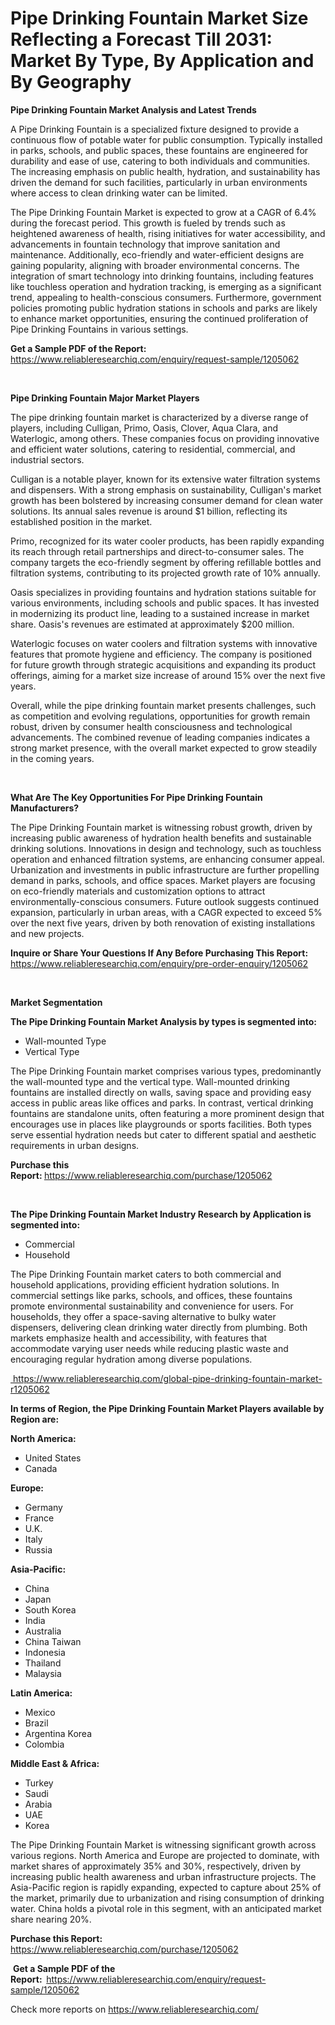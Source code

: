 <p><h1>Pipe Drinking Fountain Market Size Reflecting a Forecast Till 2031: Market By Type, By Application and By Geography</h1></p><p><strong>Pipe Drinking Fountain Market Analysis and Latest Trends</strong></p>
<p><p>A Pipe Drinking Fountain is a specialized fixture designed to provide a continuous flow of potable water for public consumption. Typically installed in parks, schools, and public spaces, these fountains are engineered for durability and ease of use, catering to both individuals and communities. The increasing emphasis on public health, hydration, and sustainability has driven the demand for such facilities, particularly in urban environments where access to clean drinking water can be limited.</p><p>The Pipe Drinking Fountain Market is expected to grow at a CAGR of 6.4% during the forecast period. This growth is fueled by trends such as heightened awareness of health, rising initiatives for water accessibility, and advancements in fountain technology that improve sanitation and maintenance. Additionally, eco-friendly and water-efficient designs are gaining popularity, aligning with broader environmental concerns. The integration of smart technology into drinking fountains, including features like touchless operation and hydration tracking, is emerging as a significant trend, appealing to health-conscious consumers. Furthermore, government policies promoting public hydration stations in schools and parks are likely to enhance market opportunities, ensuring the continued proliferation of Pipe Drinking Fountains in various settings.</p></p>
<p><strong>Get a Sample PDF of the Report:&nbsp;</strong> <a href="https://www.reliableresearchiq.com/enquiry/request-sample/1205062?utm_campaign=104&utm_medium=2&utm_source=Github&utm_content=ia&utm_term=31122024&utm_id=pipe-drinking-fountain">https://www.reliableresearchiq.com/enquiry/request-sample/1205062</a></p>
<p>&nbsp;</p>
<p><strong>Pipe Drinking Fountain Major Market Players</strong></p>
<p><p>The pipe drinking fountain market is characterized by a diverse range of players, including Culligan, Primo, Oasis, Clover, Aqua Clara, and Waterlogic, among others. These companies focus on providing innovative and efficient water solutions, catering to residential, commercial, and industrial sectors.</p><p>Culligan is a notable player, known for its extensive water filtration systems and dispensers. With a strong emphasis on sustainability, Culligan's market growth has been bolstered by increasing consumer demand for clean water solutions. Its annual sales revenue is around $1 billion, reflecting its established position in the market.</p><p>Primo, recognized for its water cooler products, has been rapidly expanding its reach through retail partnerships and direct-to-consumer sales. The company targets the eco-friendly segment by offering refillable bottles and filtration systems, contributing to its projected growth rate of 10% annually.</p><p>Oasis specializes in providing fountains and hydration stations suitable for various environments, including schools and public spaces. It has invested in modernizing its product line, leading to a sustained increase in market share. Oasis's revenues are estimated at approximately $200 million.</p><p>Waterlogic focuses on water coolers and filtration systems with innovative features that promote hygiene and efficiency. The company is positioned for future growth through strategic acquisitions and expanding its product offerings, aiming for a market size increase of around 15% over the next five years.</p><p>Overall, while the pipe drinking fountain market presents challenges, such as competition and evolving regulations, opportunities for growth remain robust, driven by consumer health consciousness and technological advancements. The combined revenue of leading companies indicates a strong market presence, with the overall market expected to grow steadily in the coming years.</p></p>
<p>&nbsp;</p>
<p><strong>What Are The Key Opportunities For Pipe Drinking Fountain Manufacturers?</strong></p>
<p><p>The Pipe Drinking Fountain market is witnessing robust growth, driven by increasing public awareness of hydration health benefits and sustainable drinking solutions. Innovations in design and technology, such as touchless operation and enhanced filtration systems, are enhancing consumer appeal. Urbanization and investments in public infrastructure are further propelling demand in parks, schools, and office spaces. Market players are focusing on eco-friendly materials and customization options to attract environmentally-conscious consumers. Future outlook suggests continued expansion, particularly in urban areas, with a CAGR expected to exceed 5% over the next five years, driven by both renovation of existing installations and new projects.</p></p>
<p><strong>Inquire or Share Your Questions If Any Before Purchasing This Report:</strong> <a href="https://www.reliableresearchiq.com/enquiry/pre-order-enquiry/1205062?utm_campaign=104&utm_medium=2&utm_source=Github&utm_content=ia&utm_term=31122024&utm_id=pipe-drinking-fountain">https://www.reliableresearchiq.com/enquiry/pre-order-enquiry/1205062</a></p>
<p>&nbsp;</p>
<p><strong>Market Segmentation</strong></p>
<p><strong>The Pipe Drinking Fountain Market Analysis by types is segmented into:</strong></p>
<p><ul><li>Wall-mounted Type</li><li>Vertical Type</li></ul></p>
<p><p>The Pipe Drinking Fountain market comprises various types, predominantly the wall-mounted type and the vertical type. Wall-mounted drinking fountains are installed directly on walls, saving space and providing easy access in public areas like offices and parks. In contrast, vertical drinking fountains are standalone units, often featuring a more prominent design that encourages use in places like playgrounds or sports facilities. Both types serve essential hydration needs but cater to different spatial and aesthetic requirements in urban designs.</p></p>
<p><strong>Purchase this Report:&nbsp;</strong><a href="https://www.reliableresearchiq.com/purchase/1205062?utm_campaign=104&utm_medium=2&utm_source=Github&utm_content=ia&utm_term=31122024&utm_id=pipe-drinking-fountain">https://www.reliableresearchiq.com/purchase/1205062</a></p>
<p>&nbsp;</p>
<p><strong>The Pipe Drinking Fountain Market Industry Research by Application is segmented into:</strong></p>
<p><ul><li>Commercial</li><li>Household</li></ul></p>
<p><p>The Pipe Drinking Fountain market caters to both commercial and household applications, providing efficient hydration solutions. In commercial settings like parks, schools, and offices, these fountains promote environmental sustainability and convenience for users. For households, they offer a space-saving alternative to bulky water dispensers, delivering clean drinking water directly from plumbing. Both markets emphasize health and accessibility, with features that accommodate varying user needs while reducing plastic waste and encouraging regular hydration among diverse populations.</p></p>
<p><a href="https://www.reliableresearchiq.com/global-pipe-drinking-fountain-market-r1205062?utm_campaign=104&utm_medium=2&utm_source=Github&utm_content=ia&utm_term=31122024&utm_id=pipe-drinking-fountain">&nbsp;https://www.reliableresearchiq.com/global-pipe-drinking-fountain-market-r1205062</a></p>
<p><strong>In terms of Region, the Pipe Drinking Fountain Market Players available by Region are:</strong></p>
<p>
    <p> <strong> North America: </strong>
        <ul>
            <li>United States</li>
            <li>Canada</li>
        </ul>
        </p> 
    <p> <strong> Europe: </strong>
        <ul>
            <li>Germany</li>
            <li>France</li>
            <li>U.K.</li>
            <li>Italy</li>
            <li>Russia</li>
        </ul>
        </p> 
    <p> <strong> Asia-Pacific: </strong>
        <ul>
            <li>China</li>
            <li>Japan</li>
            <li>South Korea</li>
            <li>India</li>
            <li>Australia</li>
            <li>China Taiwan</li>
            <li>Indonesia</li>
            <li>Thailand</li>
            <li>Malaysia</li>
        </ul>
        </p> 
    <p> <strong> Latin America: </strong>
        <ul>
            <li>Mexico</li>
            <li>Brazil</li>
            <li>Argentina Korea</li>
            <li>Colombia</li>
        </ul>
        </p> 
    <p> <strong> Middle East & Africa: </strong>
        <ul>
            <li>Turkey</li>
            <li>Saudi</li>
            <li>Arabia</li>
            <li>UAE</li>
            <li>Korea</li>
        </ul>
    </p>
    </p>
<p><p>The Pipe Drinking Fountain Market is witnessing significant growth across various regions. North America and Europe are projected to dominate, with market shares of approximately 35% and 30%, respectively, driven by increasing public health awareness and urban infrastructure projects. The Asia-Pacific region is rapidly expanding, expected to capture about 25% of the market, primarily due to urbanization and rising consumption of drinking water. China holds a pivotal role in this segment, with an anticipated market share nearing 20%.</p></p>
<p><strong>Purchase this Report: </strong><a href="https://www.reliableresearchiq.com/purchase/1205062?utm_campaign=104&utm_medium=2&utm_source=Github&utm_content=ia&utm_term=31122024&utm_id=pipe-drinking-fountain">https://www.reliableresearchiq.com/purchase/1205062</a></p>
<p>&nbsp;<strong>Get a Sample PDF of the Report:&nbsp;&nbsp;</strong><a href="https://www.reliableresearchiq.com/enquiry/request-sample/1205062?utm_campaign=104&utm_medium=2&utm_source=Github&utm_content=ia&utm_term=31122024&utm_id=pipe-drinking-fountain">https://www.reliableresearchiq.com/enquiry/request-sample/1205062</a></p>
<p><strong></strong></p>
<p>Check more reports on <a href="https://www.reliableresearchiq.com/?utm_campaign=104&utm_medium=2&utm_source=Github&utm_content=ia&utm_term=31122024&utm_id=pipe-drinking-fountain">https://www.reliableresearchiq.com/</a></p>